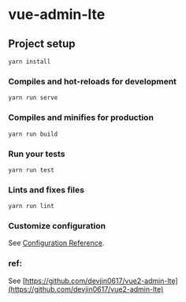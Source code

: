 # vue-admin-lte

## Project setup
```
yarn install
```

### Compiles and hot-reloads for development
```
yarn run serve
```

### Compiles and minifies for production
```
yarn run build
```

### Run your tests
```
yarn run test
```

### Lints and fixes files
```
yarn run lint
```

### Customize configuration
See [Configuration Reference](https://cli.vuejs.org/config/).

### ref:
See [https://github.com/devjin0617/vue2-admin-lte](https://github.com/devjin0617/vue2-admin-lte)
